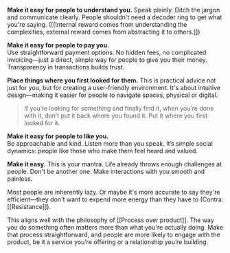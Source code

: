**Make it easy for people to understand you.** Speak plainly. Ditch the jargon and communicate clearly. People shouldn't need a decoder ring to get what you're saying. ([[Internal reward comes from understanding the complexities, external reward comes from abstracting it to others.]])

**Make it easy for people to pay you.**  
Use straightforward payment options. No hidden fees, no complicated invoicing—just a direct, simple way for people to give you their money. Transparency in transactions builds trust.

**Place things where you first looked for them.** This is practical advice not just for you, but for creating a user-friendly environment. It's about intuitive design—making it easier for people to navigate spaces, physical or digital.

>If you’re looking for something and finally find it, when you’re done with it, don’t put it back where you found it. Put it where you first looked for it.

**Make it easy for people to like you.**  
Be approachable and kind. Listen more than you speak. It’s simple social dynamics: people like those who make them feel heard and valued.

**Make it easy.** This is your mantra. Life already throws enough challenges at people. Don't be another one. Make interactions with you smooth and painless.

Most people are inherently lazy. Or maybe it's more accurate to say they're efficient—they don't want to expend more energy than they have to (Contra: [[Resistance]]).

This aligns well with the philosophy of [[Process over product]]. The way you do something often matters more than what you're actually doing. Make that process straightforward, and people are more likely to engage with the product, be it a service you’re offering or a relationship you’re building.